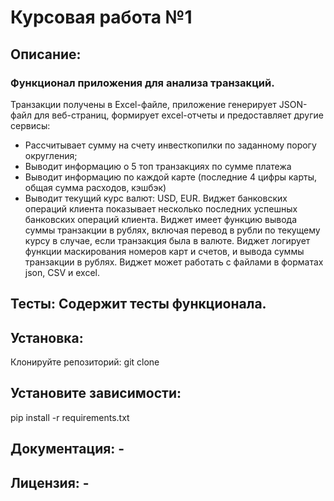 # Курсовая работа №1 
## Описание: 
### Функционал приложения для анализа транзакций. 
Транзакции получены в Excel-файле, приложение генерирует JSON-файл для веб-страниц, формирует
excel-отчеты и предоставляет другие сервисы:
- Рассчитывает сумму на счету инвесткопилки по заданному порогу округления;
- Выводит информацию о 5 топ транзакциях по сумме платежа
- Выводит информацию по каждой карте (последние 4 цифры карты, общая сумма расходов, кэшбэк)
- Выводит текущий курс валют: USD, EUR.
Виджет банковских операций клиента показывает несколько последних успешных банковских 
операций клиента. 
Виджет имеет функцию вывода суммы транзакции в рублях, включая перевод в рубли по текущему 
курсу в случае, если транзакция была в валюте. 
Виджет логирует функции маскирования номеров карт и счетов, и вывода суммы транзакции в рублях. 
Виджет может работать с файлами в форматах json, CSV и excel.
## Тесты: Содержит тесты функционала.
## Установка:
Клонируйте репозиторий: git clone 
## Установите зависимости:
pip install -r requirements.txt
## Документация: - 
## Лицензия: - 
